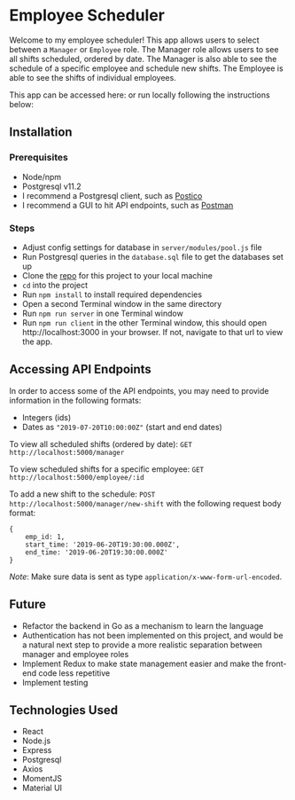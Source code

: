 # Employee Scheduler

Welcome to my employee scheduler! This app allows users to select between a `Manager` or `Employee` role. The Manager role allows users to see all shifts scheduled, ordered by date. The Manager is also able to see the schedule of a specific employee and schedule new shifts. The Employee is able to see the shifts of individual employees.

This app can be accessed here: or run locally following the instructions below:

## Installation

### Prerequisites

- Node/npm
- Postgresql v11.2
- I recommend a Postgresql client, such as [Postico](https://eggerapps.at/postico/)
- I recommend a GUI to hit API endpoints, such as [Postman](https://www.getpostman.com/)

### Steps

- Adjust config settings for database in `server/modules/pool.js` file
- Run Postgresql queries in the `database.sql` file to get the databases set up
- Clone the [repo](https://github.com/Lysautumn/employee-scheduler) for this project to your local machine
- `cd` into the project
- Run `npm install` to install required dependencies
- Open a second Terminal window in the same directory
- Run `npm run server` in one Terminal window
- Run `npm run client` in the other Terminal window, this should open http://localhost:3000 in your browser. If not, navigate to that url to view the app.

## Accessing API Endpoints

In order to access some of the API endpoints, you may need to provide information in the following formats:

- Integers (ids)
- Dates as `"2019-07-20T10:00:00Z"` (start and end dates)

To view all scheduled shifts (ordered by date): `GET http://localhost:5000/manager`

To view scheduled shifts for a specific employee: `GET http://localhost:5000/employee/:id`

To add a new shift to the schedule: `POST http://localhost:5000/manager/new-shift` with the following request body format:
```
{
    emp_id: 1,
    start_time: '2019-06-20T19:30:00.000Z',
    end_time: '2019-06-20T19:30:00.000Z'
}
```
*Note*: Make sure data is sent as type `application/x-www-form-url-encoded`.

## Future 

- Refactor the backend in Go as a mechanism to learn the language
- Authentication has not been implemented on this project, and would be a natural next step to provide a more realistic separation between manager and employee roles
- Implement Redux to make state management easier and make the front-end code less repetitive
- Implement testing

## Technologies Used

- React
- Node.js
- Express
- Postgresql
- Axios
- MomentJS
- Material UI
